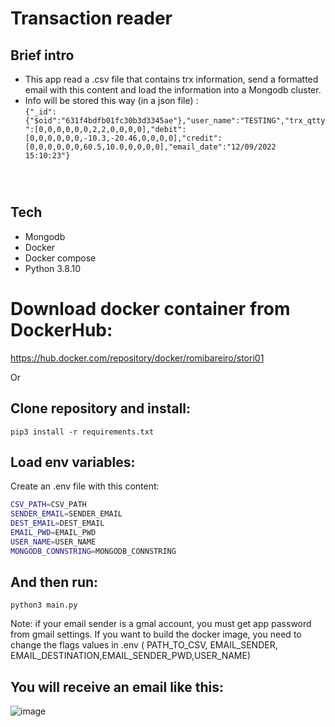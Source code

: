 # Transaction reader

## Brief intro
- This app read a .csv file that contains trx information, send a formatted email with this content and load the information into a Mongodb cluster.
- Info will be stored this way (in a json file) : 
</br> <code>{"_id":{"$oid":"631f4bdfb01fc30b3d3345ae"},"user_name":"TESTING","trx_qtty":[0,0,0,0,0,0,2,2,0,0,0,0],"debit":[0,0,0,0,0,0,-10.3,-20.46,0,0,0,0],"credit":[0,0,0,0,0,0,60.5,10.0,0,0,0,0],"email_date":"12/09/2022 15:10:23"}
</code>

## Tech
- Mongodb 
- Docker
- Docker compose
- Python 3.8.10

# Download docker container from DockerHub:
https://hub.docker.com/repository/docker/romibareiro/stori01

Or

## Clone repository and install:
<code>pip3 install -r requirements.txt</code>

## Load env variables:
Create an .env file with this content:

```sh
CSV_PATH=CSV_PATH
SENDER_EMAIL=SENDER_EMAIL
DEST_EMAIL=DEST_EMAIL
EMAIL_PWD=EMAIL_PWD
USER_NAME=USER_NAME
MONGODB_CONNSTRING=MONGODB_CONNSTRING
```

## And then run:
<code>python3  main.py
</code>


Note: if your email sender is a gmal account, you must get app password from gmail settings.
If you want to build the docker image, you need to change the flags values in .env ( PATH_TO_CSV, EMAIL_SENDER, EMAIL_DESTINATION,EMAIL_SENDER_PWD,USER_NAME)

## You will receive an email like this: 


![image](https://user-images.githubusercontent.com/100946603/194079425-a45a3e33-2d02-4a83-8420-c7f5ab72a80e.png)

